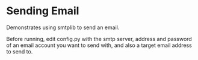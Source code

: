 # Sending Email

Demonstrates using smtplib to send an email.

Before running, edit config.py with the smtp server, address and password of an
email account you want to send with, and also a target email address to send to.